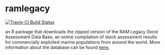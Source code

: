 # ramlegacy

[![Travis-CI Build Status](https://travis-ci.org/kshtzgupta1/ramlegacy.svg?branch=master)](https://travis-ci.org/kshtzgupta1/ramlegacy)

an R package that downloads the zipped version of the RAM Legacy Stock Assessment Data Base, an online compilation of stock assessment results for commercially exploited marine populations from around the world. More information about the database can be found [here.](www.ramlegacy.org)
